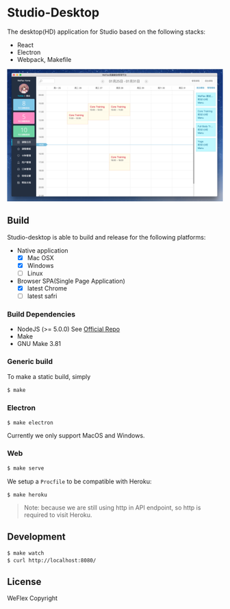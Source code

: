 # Studio-Desktop

The desktop(HD) application for Studio based on the following stacks:

- React
- Electron
- Webpack, Makefile

![v1.0](./history/v1.0.png)

## Build

Studio-desktop is able to build and release for the following platforms:

- Native application
  - [x] Mac OSX
  - [x] Windows
  - [ ] Linux

- Browser SPA(Single Page Application)
  - [x] latest Chrome
  - [ ] latest safri

### Build Dependencies

* NodeJS (>= 5.0.0) See [Official Repo](https://nodejs.org/en/download/)
* Make
* GNU Make 3.81

### Generic build

To make a static build, simply

```sh
$ make
```

### Electron

```
$ make electron
```

Currently we only support MacOS and Windows.

### Web 

```sh
$ make serve
```

We setup a `Procfile` to be compatible with Heroku:

```
$ make heroku
```

> Note: because we are still using http in API endpoint, so http is required to visit Heroku.

## Development

```sh
$ make watch
$ curl http://localhost:8080/
```

## License

WeFlex Copyright

